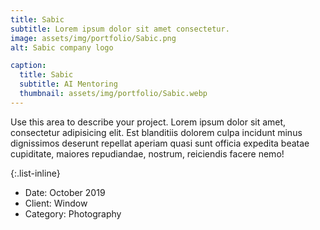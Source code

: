 ```yaml
---
title: Sabic
subtitle: Lorem ipsum dolor sit amet consectetur.
image: assets/img/portfolio/Sabic.png
alt: Sabic company logo

caption:
  title: Sabic
  subtitle: AI Mentoring
  thumbnail: assets/img/portfolio/Sabic.webp
---
```

Use this area to describe your project. Lorem ipsum dolor sit amet, consectetur adipisicing elit. Est blanditiis dolorem culpa incidunt minus dignissimos deserunt repellat aperiam quasi sunt officia expedita beatae cupiditate, maiores repudiandae, nostrum, reiciendis facere nemo!

{:.list-inline}
- Date: October 2019
- Client: Window
- Category: Photography

